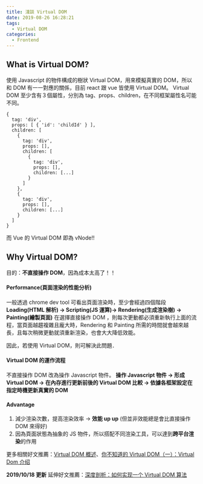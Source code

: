 ```yaml
---
title: 淺談 Virtual DOM
date: 2019-08-26 16:28:21
tags:
  - Virtual DOM
categories:
  - Frontend
---
```


## What is Virtual DOM?

使用 Javascript 的物件構成的樹狀 Virtual DOM，用來模擬真實的 DOM，所以和 DOM 有一一對應的關係，目前 react 跟 vue 皆使用 Virtual DOM。
Virtual DOM 至少含有３個屬性，分別為 tag、props、children，在不同框架屬性名可能不同。

    {
      tag: 'div',
      props: [ { 'id': 'childId' } ],
      children: [
        {
          tag: 'div',
          props: [],
          children: [
            {
              tag: 'div',
              props: [],
              children: [...]
            }
          ]
        },
        {
          tag: 'div',
          props: [],
          children: [...]
        }
      ]
    }

而 Vue 的 Virtual DOM 即為 vNode!!

## Why Virtual DOM?

目的：**不直接操作 DOM**，因為成本太高了！！

#### Performance(頁面渲染的性能分析)

一般透過 chrome dev tool 可看出頁面渲染時，至少會經過四個階段
**Loading(HTML 解析) -> Scripting(JS 運算)-> Rendering(生成渲染樹) -> Painting(繪製頁面)**
在選擇直接操作 DOM ，則每次更動都必須重新執行上面的流程，當頁面越趨複雜且龐大時，Rendering 和 Painting 所需的時間就會越來越長，且每次稍微更動就須重新渲染，也會大大降低效能。

因此，若使用 Virtual DOM，則可解決此問題．

#### Virtual DOM 的運作流程

不直接操作 DOM 改為操作 Javascript 物件。
**操作 Javascript 物件 -> 形成 Virtual DOM -> 在內存進行更新前後的 Virtual DOM 比較 -> 依據各框架設定在指定時機更新真實的 DOM**

#### Advantage

1. 減少渲染次數，提高渲染效率 -> **效能 up up**
   (但並非效能總是會比直接操作 DOM 來得好)
2. 因為頁面狀態為抽象的 JS 物件，所以搭配不同渲染工具，可以達到**跨平台渲染**的作用

更多相關好文推薦：[Virtual DOM 概述](https://cythilya.github.io/2017/03/31/virtual-dom/)、[你不知道的 Virtual DOM（一）：Virtual Dom 介绍](https://segmentfault.com/a/1190000016129036)

**2019/10/18 更新**
延伸好文推薦：[深度剖析：如何实现一个 Virtual DOM 算法](https://github.com/livoras/blog/issues/13#)
